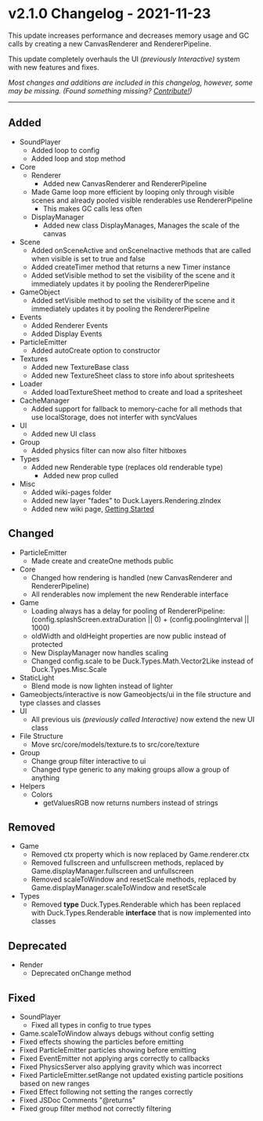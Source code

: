 # v2.1.0 Changelog - 2021-11-23

This update increases performance and decreases memory usage and GC calls by creating a new CanvasRenderer and RendererPipeline.

This update completely overhauls the UI *(previously Interactive)* system with new features and fixes.

*Most changes and additions are included in this changelog, however, some may be missing.*
*(Found something missing? [Contribute!](README.md#developers-guide))*

------------------------------------------------------------------------------------------------------

## Added

- SoundPlayer
  - Added loop to config
  - Added loop and stop method
- Core
  - Renderer
    - Added new CanvasRenderer and RendererPipeline
  - Made Game loop more efficient by looping only through visible scenes and already pooled visible renderables use RendererPipeline
    - This makes GC calls less often
  - DisplayManager
    - Added new class DisplayManages, Manages the scale of the canvas
- Scene
  - Added onSceneActive and onSceneInactive methods that are called when visible is set to true and false
  - Added createTimer method that returns a new Timer instance
  - Added setVisible method to set the visibility of the scene and it immediately updates it by pooling the RendererPipeline
- GameObject
  - Added setVisible method to set the visibility of the scene and it immediately updates it by pooling the RendererPipeline
- Events
  - Added Renderer Events
  - Added Display Events
- ParticleEmitter
  - Added autoCreate option to constructor
- Textures
  - Added new TextureBase class
  - Added new TextureSheet class to store info about spritesheets
- Loader
  - Added loadTextureSheet method to create and load a spritesheet
- CacheManager
  - Added support for fallback to memory-cache for all methods that use localStorage, does not interfer with syncValues
- UI
  - Added new UI class
- Group
  - Added physics filter can now also filter hitboxes
- Types
  - Added new Renderable type (replaces old renderable type)
    - Added new prop culled
- Misc
  - Added wiki-pages folder
  - Added new layer "fades" to Duck.Layers.Rendering.zIndex
  - Added new wiki page, [Getting Started](https://github.com/ksplatdev/DuckEngine/wiki/Getting-Started)

## Changed

- ParticleEmitter
  - Made create and createOne methods public
- Core
  - Changed how rendering is handled (new CanvasRenderer and RendererPipeline)
  - All renderables now implement the new Renderable interface
- Game
  - Loading always has a delay for pooling of RendererPipeline: (config.splashScreen.extraDuration || 0) + (config.poolingInterval || 1000)
  - oldWidth and oldHeight properties are now public instead of protected
  - New DisplayManager now handles scaling
  - Changed config.scale to be Duck.Types.Math.Vector2Like instead of Duck.Types.Misc.Scale
- StaticLight
  - Blend mode is now lighten instead of lighter
- Gameobjects/interactive is now Gameobjects/ui in the file structure and type classes and classes
- UI
  - All previous uis *(previously called Interactive)* now extend the new UI class
- File Structure
  - Move src/core/models/texture.ts to src/core/texture
- Group
  - Change group filter interactive to ui
  - Changed type generic to any making groups allow a group of anything
- Helpers
  - Colors
    - getValuesRGB now returns numbers instead of strings

## Removed

- Game
  - Removed ctx property which is now replaced by Game.renderer.ctx
  - Removed fullscreen and unfullscreen methods, replaced by Game.displayManager.fullscreen and unfullscreen
  - Removed scaleToWindow and resetScale methods, replaced by Game.displayManager.scaleToWindow and resetScale
- Types
  - Removed **type** Duck.Types.Renderable which has been replaced with Duck.Types.Renderable **interface** that is now implemented into classes

## Deprecated

- Render
  - Deprecated onChange method

## Fixed

- SoundPlayer
  - Fixed all types in config to true types
- Game.scaleToWindow always debugs without config setting
- Fixed effects showing the particles before emitting
- Fixed ParticleEmitter particles showing before emitting
- Fixed EventEmitter not applying args correctly to callbacks
- Fixed PhysicsServer also applying gravity which was incorrect
- Fixed ParticleEmitter.setRange not updated existing particle positions based on new ranges
- Fixed Effect following not setting the ranges correctly
- Fixed JSDoc Comments "@returns"
- Fixed group filter method not correctly filtering
